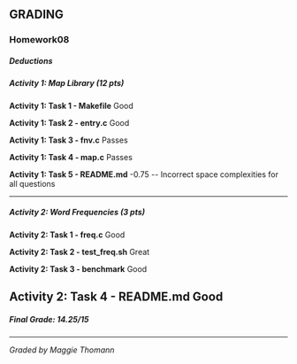 ## GRADING
### Homework08
##### Deductions

##### Activity 1: Map Library (12 pts)
**Activity 1: Task 1 - Makefile** 
Good

**Activity 1: Task 2 - entry.c**
Good

**Activity 1: Task 3 - fnv.c**
Passes

**Activity 1: Task 4 - map.c**
Passes

**Activity 1: Task 5 - README.md**
-0.75 -- Incorrect space complexities for all questions

---
##### Activity 2: Word Frequencies (3 pts)
**Activity 2: Task 1 - freq.c**
Good

**Activity 2: Task 2 - test_freq.sh**
Great

**Activity 2: Task 3 - benchmark**
Good

**Activity 2: Task 4 - README.md**
Good
---
##### Final Grade: 14.25/15
---
*Graded by Maggie Thomann*
